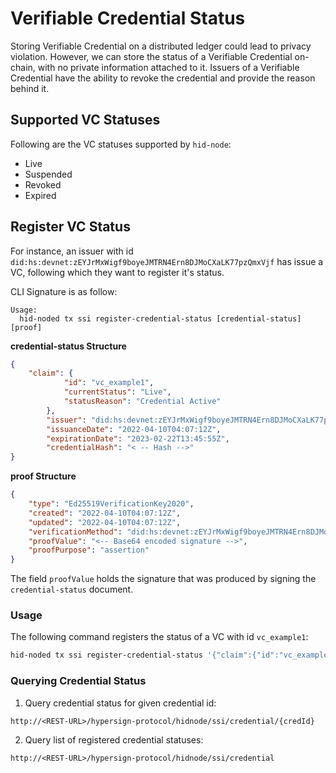 # Verifiable Credential Status

Storing Verifiable Credential on a distributed ledger could lead to privacy violation. However, we can store the status of a Verifiable Credential on-chain, with no private information attached to it. Issuers of a Verifiable Credential have the ability to revoke the credential and provide the reason behind it.

## Supported VC Statuses

Following are the VC statuses supported by `hid-node`:

- Live
-	Suspended
-	Revoked
-	Expired

## Register VC Status

For instance, an issuer with id `did:hs:devnet:zEYJrMxWigf9boyeJMTRN4Ern8DJMoCXaLK77pzQmxVjf` has issue a VC, following which they want to register it's status.

CLI Signature is as follow:

```
Usage:
  hid-noded tx ssi register-credential-status [credential-status] [proof]
```

**credential-status Structure**

```json
{
    "claim": {
            "id": "vc_example1",
            "currentStatus": "Live",
            "statusReason": "Credential Active"
        },
        "issuer": "did:hs:devnet:zEYJrMxWigf9boyeJMTRN4Ern8DJMoCXaLK77pzQmxVjf",
        "issuanceDate": "2022-04-10T04:07:12Z",
        "expirationDate": "2023-02-22T13:45:55Z",
        "credentialHash": "< -- Hash -->"
}
```

**proof Structure**

```json
{
    "type": "Ed25519VerificationKey2020",
    "created": "2022-04-10T04:07:12Z",
    "updated": "2022-04-10T04:07:12Z",
    "verificationMethod": "did:hs:devnet:zEYJrMxWigf9boyeJMTRN4Ern8DJMoCXaLK77pzQmxVjf#key-1",
    "proofValue": "<-- Base64 encoded signature -->",
    "proofPurpose": "assertion"
}
```

The field `proofValue` holds the signature that was produced by signing the `credential-status` document. 

### Usage

The following command registers the status of a VC with id `vc_example1`:

```sh
hid-noded tx ssi register-credential-status '{"claim":{"id":"vc_example1","currentStatus":"Live","statusReason":"Credential Active"},"issuer":"did:hs:devnet:zEYJrMxWigf9boyeJMTRN4Ern8DJMoCXaLK77pzQmxVjf","issuanceDate":"2022-04-10T04:07:12Z","expirationDate":"2023-02-22T13:45:55Z","credentialHash":"< -- Hash -->"}' '{"type":"Ed25519VerificationKey2020","created":"2022-04-10T04:07:12Z","updated":"2022-04-10T04:07:12Z","verificationMethod":"did:hs:devnet:zEYJrMxWigf9boyeJMTRN4Ern8DJMoCXaLK77pzQmxVjf#key-1","proofValue":"<-- Base64 encoded signature -->","proofPurpose":"assertion"}' --from <hid-account>
```

### Querying Credential Status

1. Query credential status for given credential id:

```
http://<REST-URL>/hypersign-protocol/hidnode/ssi/credential/{credId}
```

2. Query list of registered credential statuses:

```
http://<REST-URL>/hypersign-protocol/hidnode/ssi/credential
```